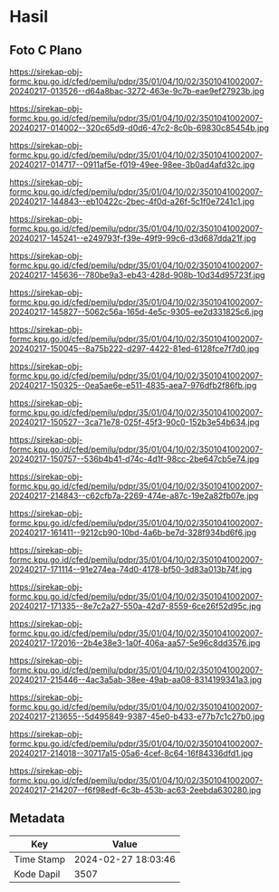 # Hasil

## Foto C Plano

https://sirekap-obj-formc.kpu.go.id/cfed/pemilu/pdpr/35/01/04/10/02/3501041002007-20240217-013526--d64a8bac-3272-463e-9c7b-eae9ef27923b.jpg

https://sirekap-obj-formc.kpu.go.id/cfed/pemilu/pdpr/35/01/04/10/02/3501041002007-20240217-014002--320c65d9-d0d6-47c2-8c0b-69830c85454b.jpg

https://sirekap-obj-formc.kpu.go.id/cfed/pemilu/pdpr/35/01/04/10/02/3501041002007-20240217-014717--0911af5e-f019-49ee-98ee-3b0ad4afd32c.jpg

https://sirekap-obj-formc.kpu.go.id/cfed/pemilu/pdpr/35/01/04/10/02/3501041002007-20240217-144843--eb10422c-2bec-4f0d-a26f-5c1f0e7241c1.jpg

https://sirekap-obj-formc.kpu.go.id/cfed/pemilu/pdpr/35/01/04/10/02/3501041002007-20240217-145241--e249793f-f39e-49f9-99c6-d3d687dda21f.jpg

https://sirekap-obj-formc.kpu.go.id/cfed/pemilu/pdpr/35/01/04/10/02/3501041002007-20240217-145636--780be9a3-eb43-428d-908b-10d34d95723f.jpg

https://sirekap-obj-formc.kpu.go.id/cfed/pemilu/pdpr/35/01/04/10/02/3501041002007-20240217-145827--5062c56a-165d-4e5c-9305-ee2d331825c6.jpg

https://sirekap-obj-formc.kpu.go.id/cfed/pemilu/pdpr/35/01/04/10/02/3501041002007-20240217-150045--8a75b222-d297-4422-81ed-6128fce7f7d0.jpg

https://sirekap-obj-formc.kpu.go.id/cfed/pemilu/pdpr/35/01/04/10/02/3501041002007-20240217-150325--0ea5ae6e-e511-4835-aea7-976dfb2f86fb.jpg

https://sirekap-obj-formc.kpu.go.id/cfed/pemilu/pdpr/35/01/04/10/02/3501041002007-20240217-150527--3ca71e78-025f-45f3-90c0-152b3e54b634.jpg

https://sirekap-obj-formc.kpu.go.id/cfed/pemilu/pdpr/35/01/04/10/02/3501041002007-20240217-150757--536b4b41-d74c-4d1f-98cc-2be647cb5e74.jpg

https://sirekap-obj-formc.kpu.go.id/cfed/pemilu/pdpr/35/01/04/10/02/3501041002007-20240217-214843--c62cfb7a-2269-474e-a87c-19e2a82fb07e.jpg

https://sirekap-obj-formc.kpu.go.id/cfed/pemilu/pdpr/35/01/04/10/02/3501041002007-20240217-161411--9212cb90-10bd-4a6b-be7d-328f934bd6f6.jpg

https://sirekap-obj-formc.kpu.go.id/cfed/pemilu/pdpr/35/01/04/10/02/3501041002007-20240217-171114--91e274ea-74d0-4178-bf50-3d83a013b74f.jpg

https://sirekap-obj-formc.kpu.go.id/cfed/pemilu/pdpr/35/01/04/10/02/3501041002007-20240217-171335--8e7c2a27-550a-42d7-8559-6ce26f52d95c.jpg

https://sirekap-obj-formc.kpu.go.id/cfed/pemilu/pdpr/35/01/04/10/02/3501041002007-20240217-172016--2b4e38e3-1a0f-406a-aa57-5e96c8dd3576.jpg

https://sirekap-obj-formc.kpu.go.id/cfed/pemilu/pdpr/35/01/04/10/02/3501041002007-20240217-215446--4ac3a5ab-38ee-49ab-aa08-8314199341a3.jpg

https://sirekap-obj-formc.kpu.go.id/cfed/pemilu/pdpr/35/01/04/10/02/3501041002007-20240217-213655--5d495849-9387-45e0-b433-e77b7c1c27b0.jpg

https://sirekap-obj-formc.kpu.go.id/cfed/pemilu/pdpr/35/01/04/10/02/3501041002007-20240217-214018--30717a15-05a6-4cef-8c64-16f84336dfd1.jpg

https://sirekap-obj-formc.kpu.go.id/cfed/pemilu/pdpr/35/01/04/10/02/3501041002007-20240217-214207--f6f98edf-6c3b-453b-ac63-2eebda630280.jpg


## Metadata

| Key        | Value               |
| ---------- | ------------------- |
| Time Stamp | 2024-02-27 18:03:46 |
| Kode Dapil | 3507                |



